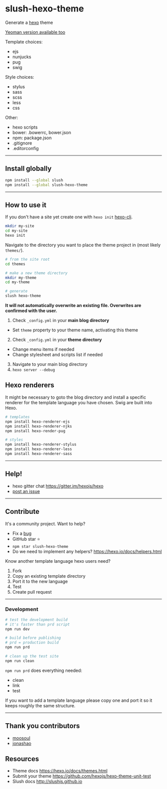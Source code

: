 
# slush-hexo-theme

Generate a [hexo](https://hexo.io) theme

[Yeoman version available too](https://github.com/tcrowe/generator-hexo-theme)

Template choices:
+ ejs
+ nunjucks
+ pug
+ swig

Style choices:
+ stylus
+ sass
+ scss
+ less
+ css

Other:
+ hexo scripts
+ bower: .bowerrc, bower.json
+ npm: package.json
+ .gitignore
+ .editorconfig

---

## Install globally

```sh
npm install --global slush
npm install --global slush-hexo-theme
```

---

## How to use it

If you don't have a site yet create one with `hexo init` [hexo-cli](https://github.com/hexojs/hexo-cli).

```sh
mkdir my-site
cd my-site
hexo init
```

Navigate to the directory you want to place the theme project in (most likely `themes/`).

```sh
# from the site root
cd themes

# make a new theme directory
mkdir my-theme
cd my-theme

# generate
slush hexo-theme
```

**It will not automatically overwrite an existing file. Overwrites are confirmed with the user.**

1. Check `_config.yml` in your **main blog directory**
  * Set `theme` property to your theme name, activating this theme
2. Check `_config.yml` in your **theme directory**
  * Change menu items if needed
  * Change stylesheet and scripts list if needed
3. Navigate to your main blog directory
4. `hexo server --debug`

## Hexo renderers

It might be necessary to goto the blog directory and install a specific renderer for the template language you have chosen. Swig are built into Hexo.

```sh
# templates
npm install hexo-renderer-ejs
npm install hexo-renderer-njks
npm install hexo-render-pug

# styles
npm install hexo-renderer-stylus
npm install hexo-renderer-less
npm install hexo-renderer-sass
```

---

## Help!

+ hexo gitter chat https://gitter.im/hexojs/hexo
+ [post an issue](https://github.com/tcrowe/slush-hexo-theme/issues)

---

## Contribute

It's a community project. Want to help?

+ Fix a [bug](https://github.com/tcrowe/slush-hexo-theme/issues)
+ GitHub star ⭐
+ `npm star slush-hexo-theme`
+ Do we need to implement any helpers? https://hexo.io/docs/helpers.html

Know another template language hexo users need?

1. Fork
2. Copy an existing template directory
3. Port it to the new language
4. Test
5. Create pull request

---

### Development

```sh
# test the development build
# it's faster than prd script
npm run dev

# build before publishing
# prd = production build
npm run prd

# clean up the test site
npm run clean
```

`npm run prd` does everything needed:

+ clean
+ link
+ test

If you want to add a template language please copy one and port it so it keeps roughly the same structure.

---

## Thank you contributors

+ [moosoul](https://github.com/moosoul)
+ [jonashao](https://github.com/jonashao)

## Resources

+ Theme docs https://hexo.io/docs/themes.html
+ Submit your theme https://github.com/hexojs/hexo-theme-unit-test
+ Slush docs http://slushjs.github.io
